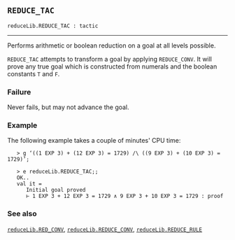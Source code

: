 ## `REDUCE_TAC`

``` hol4
reduceLib.REDUCE_TAC : tactic
```

------------------------------------------------------------------------

Performs arithmetic or boolean reduction on a goal at all levels
possible.

`REDUCE_TAC` attempts to transform a goal by applying `REDUCE_CONV`. It
will prove any true goal which is constructed from numerals and the
boolean constants `T` and `F`.

### Failure

Never fails, but may not advance the goal.

### Example

The following example takes a couple of minutes' CPU time:

``` hol4
   > g ‘((1 EXP 3) + (12 EXP 3) = 1729) /\ ((9 EXP 3) + (10 EXP 3) = 1729)’;

   > e reduceLib.REDUCE_TAC;;
   OK..
   val it = 
      Initial goal proved
      ⊢ 1 EXP 3 + 12 EXP 3 = 1729 ∧ 9 EXP 3 + 10 EXP 3 = 1729 : proof
```

### See also

[`reduceLib.RED_CONV`](#reduceLib.RED_CONV),
[`reduceLib.REDUCE_CONV`](#reduceLib.REDUCE_CONV),
[`reduceLib.REDUCE_RULE`](#reduceLib.REDUCE_RULE)

